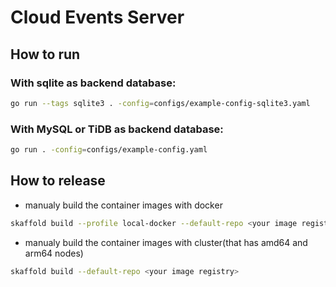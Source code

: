 Cloud Events Server
===

## How to run

### With sqlite as backend database:
```bash
go run --tags sqlite3 . -config=configs/example-config-sqlite3.yaml
```

### With MySQL or TiDB as backend database:

```bash
go run . -config=configs/example-config.yaml
```

## How to release

- manualy build the container images with docker

```bash
skaffold build --profile local-docker --default-repo <your image registry>
```

- manualy build the container images with cluster(that has amd64 and arm64 nodes)

```bash
skaffold build --default-repo <your image registry>
```
